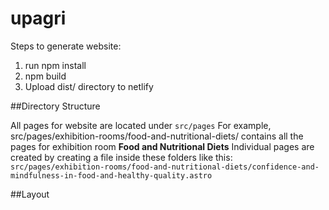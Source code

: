 # upagri

Steps to generate website: 
 1. run npm install
 2. npm build
 3. Upload dist/ directory to netlify 
 
 ##Directory Structure
 
 All pages for website are located under `src/pages`
 For example, src/pages/exhibition-rooms/food-and-nutritional-diets/ contains all the pages for exhibition room **Food and Nutritional Diets**
 Individual pages are created by creating a file inside these folders like this:
 `src/pages/exhibition-rooms/food-and-nutritional-diets/confidence-and-mindfulness-in-food-and-healthy-quality.astro`
 
 ##Layout
 
